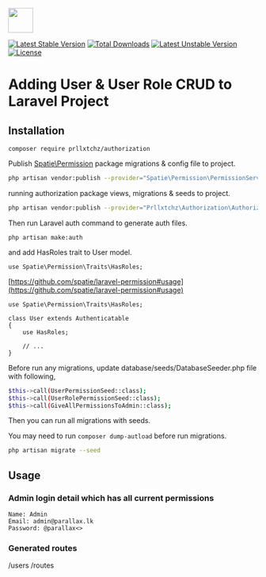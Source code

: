 <a href="https://parallax.lk" target="_blank"><img src="http://parallax.lk/img/logo.png" height="50px"></a>

[![Latest Stable Version](https://poser.pugx.org/prllxtchz/authorization/v/stable)](https://packagist.org/packages/prllxtchz/authorization)
[![Total Downloads](https://poser.pugx.org/prllxtchz/authorization/downloads)](https://packagist.org/packages/prllxtchz/authorization)
[![Latest Unstable Version](https://poser.pugx.org/prllxtchz/authorization/v/unstable)](https://packagist.org/packages/prllxtchz/authorization)
[![License](https://poser.pugx.org/prllxtchz/authorization/license)](https://packagist.org/packages/prllxtchz/authorization)

# Adding User & User Role CRUD to Laravel Project

## Installation
```
composer require prllxtchz/authorization
```

Publish [Spatie\Permission](https://github.com/spatie/laravel-permission) package migrations & config file to project. 
```bash
php artisan vendor:publish --provider="Spatie\Permission\PermissionServiceProvider" 
```

running authorization package views, migrations & seeds to project.
```bash
php artisan vendor:publish --provider="Prllxtchz\Authorization\AuthorizationServiceProvider"
```
Then run Laravel auth command to generate auth files.
```
php artisan make:auth
```
 
 and add HasRoles trait to User model.
```
use Spatie\Permission\Traits\HasRoles;
``` 
[https://github.com/spatie/laravel-permission#usage](https://github.com/spatie/laravel-permission#usage)

```
use Spatie\Permission\Traits\HasRoles;

class User extends Authenticatable
{
    use HasRoles;

    // ...
}
```

Before run any migrations, update database/seeds/DatabaseSeeder.php file with following,

```bash
$this->call(UserPermissionSeed::class);
$this->call(UserRolePermissionSeed::class);
$this->call(GiveAllPermissionsToAdmin::class);
```

Then you can run all migrations with seeds.

You may need to run `composer dump-autload` before run migrations.

```bash
php artisan migrate --seed
```
## Usage
### Admin login detail which has all current permissions
```
Name: Admin
Email: admin@parallax.lk
Password: @parallax<>
```

### Generated routes
/users
/routes